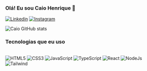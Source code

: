 ### Olá! Eu sou Caio Henrique 👋

[![Linkedin](https://img.shields.io/badge/LinkedIn-0077B5?style=for-the-badge&logo=linkedin&logoColor=white)](https://www.linkedin.com/in/caiohenriquedeev/)
[![Instagram](https://img.shields.io/badge/Instagram-E4405F?style=for-the-badge&logo=instagram&logoColor=white)](https://www.instagram.com/caiohbda_/)

![Caio GitHub stats](https://github-readme-stats.vercel.app/api?username=caiohbda&show_icons=true&theme=dracula)

### Tecnologias que eu uso

<div style="display: inline_block"><br/>
 <img alt="HTML5" src="https://img.shields.io/badge/HTML5-E34F26?style=for-the-badge&logo=html5&logoColor=white">
 <img alt="CSS3" src="https://img.shields.io/badge/CSS3-1572B6?style=for-the-badge&logo=css3&logoColor=white">
 <img alt="JavaScript" src="https://img.shields.io/badge/JavaScript-323330?style=for-the-badge&logo=javascript&logoColor=F7DF1E">
 <img alt="TypeScript" src="https://img.shields.io/badge/TypeScript-007ACC?style=for-the-badge&logo=typescript&logoColor=white">
 <img alt="React" src="https://img.shields.io/badge/React-20232A?style=for-the-badge&logo=react&logoColor=61DAFB">
 <img alt="NodeJs" src="https://img.shields.io/badge/Node.js-43853D?style=for-the-badge&logo=node.js&logoColor=white">
 <img alt="Tailwind" src="https://img.shields.io/badge/Tailwind_CSS-38B2AC?style=for-the-badge&logo=tailwind-css&logoColor=black"
 
</div>


